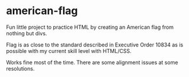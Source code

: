 # american-flag
Fun little project to practice HTML by creating an American flag from nothing but divs.

Flag is as close to the standard described in Executive Order 10834 as is possible with my current skill level with HTML/CSS.

Works fine most of the time. There are some alignment issues at some resolutions.
